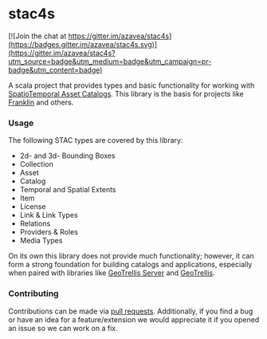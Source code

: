 # stac4s

[![Join the chat at https://gitter.im/azavea/stac4s](https://badges.gitter.im/azavea/stac4s.svg)](https://gitter.im/azavea/stac4s?utm_source=badge&utm_medium=badge&utm_campaign=pr-badge&utm_content=badge)

A scala project that provides types and basic functionality for working with [SpatioTemporal Asset Catalogs](https://stacspec.org). This library is the basis for projects like [Franklin]() and others.

### Usage



The following STAC types are covered by this library:
 - 2d- and 3d- Bounding Boxes
 - Collection
 - Asset
 - Catalog
 - Temporal and Spatial Extents
 - Item
 - License
 - Link & Link Types
 - Relations
 - Providers & Roles
 - Media Types

On its own this library does not provide much functionality; however, it can form a strong foundation for building catalogs and applications, especially when paired with libraries like [GeoTrellis Server]() and [GeoTrellis]().

### Contributing

Contributions can be made via [pull requests](). Additionally, if you find a bug or have an idea for a feature/extension we would appreciate it if you opened an issue so we can work on a fix.